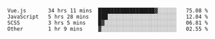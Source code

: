 
<!--
**xy406043/xy406043** is a ✨ _special_ ✨ repository because its `README.md` (this file) appears on your GitHub profile.

Here are some ideas to get you started:

- 🔭 I’m currently working on ...
- 🌱 I’m currently learning ...
- 👯 I’m looking to collaborate on ...
- 🤔 I’m looking for help with ...
- 💬 Ask me about ...
- 📫 How to reach me: ...
- 😄 Pronouns: ...
- ⚡ Fun fact: ...
-->

<!--START_SECTION:waka-->

```text
Vue.js       34 hrs 11 mins  ██████████████████▓░░░░░░   75.08 %
JavaScript   5 hrs 28 mins   ███░░░░░░░░░░░░░░░░░░░░░░   12.04 %
SCSS         3 hrs 5 mins    █▓░░░░░░░░░░░░░░░░░░░░░░░   06.81 %
Other        1 hr 9 mins     ▓░░░░░░░░░░░░░░░░░░░░░░░░   02.55 %
```

<!--END_SECTION:waka-->
